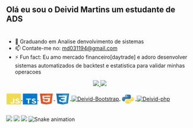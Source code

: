 ## Olá eu sou o Deivid Martins um estudante de ADS 
# 


- 🌱 Graduando em  Analise denvolvimento de sistemas
- 📫 Contate-me no: md031194@gmail.com
- ⚡ Fun fact: Eu amo mercado financeiro[daytrade] e adoro desenvolver 
sistemas automatizados de backtest e estatistica para validar minhas operacoes

<div align = "center">
 <a href="https://github.com/deivid94">
 <img height="180em" src="https://github-readme-stats.vercel.app/api?username=deivid94&show_icons=true&theme=synthwave&include_all_commits=true&count_private=true"/>
 <img height="180em" src="https://github-readme-stats.vercel.app/api/top-langs/?username=deivid94&hide=,html&theme=synthwave&layout=compact"/>
 </div>
 
 <div style="display: inline_block"><br>
  <img align="center" alt="Deivid-Js" height="30" width="40" src="https://raw.githubusercontent.com/devicons/devicon/master/icons/javascript/javascript-plain.svg">
  <img align="center" alt="Deivid-Ts" height="30" width="40" src="https://raw.githubusercontent.com/devicons/devicon/master/icons/typescript/typescript-plain.svg">
  <img align="center" alt="Deivid-HTML" height="30" width="40" src="https://raw.githubusercontent.com/devicons/devicon/master/icons/html5/html5-original.svg">
  <img align="center" alt="Deivid-CSS" height="30" width="40" src="https://raw.githubusercontent.com/devicons/devicon/master/icons/css3/css3-original.svg">
  <img align="center" alt="Deivid-Bootstrap" height="30" width="40" src="https://cdn.jsdelivr.net/gh/devicons/devicon/icons/bootstrap/bootstrap-original-wordmark.svg" />
  <img align="center" alt="Deivid-Python" height="30" width="40" src="https://raw.githubusercontent.com/devicons/devicon/master/icons/python/python-original.svg">
  <img align="center" alt="Deivid-php" height="58" width="40" src="https://cdn.jsdelivr.net/gh/devicons/devicon/icons/php/php-original.svg" />
          
</div>
  
  ##

<div>

  <a href="https://instagram.com/__martinxx/" target="_blank"><img src="https://img.shields.io/badge/-Instagram-%23E4405F?style=for-the-badge&logo=instagram&logoColor=white" target="_blank"></a> 
  <a href = "md031194@gmail.com"><img src="https://img.shields.io/badge/-Gmail-%23333?style=for-the-badge&logo=gmail&logoColor=white" target="_blank"></a>
  <a href="https://www.linkedin.com/in/deivid-martins-6a62911a0" target="_blank"><img src="https://img.shields.io/badge/-LinkedIn-%230077B5?style=for-the-badge&logo=linkedin&logoColor=white" target="_blank"></a> 
  ![Snake animation](https://github.com/deivid94/deivid94/blob/output/github-contribution-grid-snake.svg)
</div>

